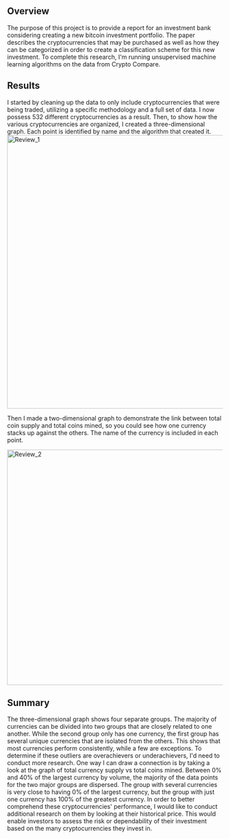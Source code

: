 ## Overview

The purpose of this project is to provide a report for an investment bank considering creating a new bitcoin investment portfolio. The paper describes the cryptocurrencies that may be purchased as well as how they can be categorized in order to create a classification scheme for this new investment. To complete this research, I'm running unsupervised machine learning algorithms on the data from Crypto Compare.

## Results

I started by cleaning up the data to only include cryptocurrencies that were being traded, utilizing a specific methodology and a full set of data. I now possess 532 different cryptocurrencies as a result. Then, to show how the various cryptocurrencies are organized, I created a three-dimensional graph. Each point is identified by name and the algorithm that created it.
<img width="639" alt="Review_1" src="https://user-images.githubusercontent.com/83256206/137974828-15d65572-2970-43df-ae56-e4059ddd1884.png">


Then I made a two-dimensional graph to demonstrate the link between total coin supply and total coins mined, so you could see how one currency stacks up against the others. The name of the currency is included in each point.

<img width="550" alt="Review_2" src="https://user-images.githubusercontent.com/83256206/137974855-5e5f9473-b285-4b2f-b9f3-f59fd75752e7.png">


## Summary

The three-dimensional graph shows four separate groups. The majority of currencies can be divided into two groups that are closely related to one another. While the second group only has one currency, the first group has several unique currencies that are isolated from the others. This shows that most currencies perform consistently, while a few are exceptions. To determine if these outliers are overachievers or underachievers, I'd need to conduct more research. One way I can draw a connection is by taking a look at the graph of total currency supply vs total coins mined.
Between 0% and 40% of the largest currency by volume, the majority of the data points for the two major groups are dispersed. The group with several currencies is very close to having 0% of the largest currency, but the group with just one currency has 100% of the greatest currency. In order to better comprehend these cryptocurrencies' performance, I would like to conduct additional research on them by looking at their historical price. This would enable investors to assess the risk or dependability of their investment based on the many cryptocurrencies they invest in.
